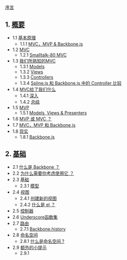 [序言](<prelude.md>)

## 1. [概要](<1.md>)
* 1.1 [基本原理](<1.1.md>)
	- 1.1.1 [MVC，MVP & Backbone.js](<1.1.1.md>)
* 1.2 [MVC](<1.2.md>)
	- 1.2.1 [Smalltalk-80 MVC](<1.2.1.md>)
* 1.3 [我们所熟知的MVC](<1.3.md>)
	- 1.3.1 [Models](<1.3.1.md>)
	- 1.3.2 [Views](<1.3.2.md>)
	- 1.3.3 [Controllers](<1.3.3.md>)
	- 1.3.4 [Spline.js 和 Backbone.js 中的 Controller 比较](<1.3.2.md>)
* 1.4 [MVC给了我们什么](<1.4.md>)
	- 1.4.1 [深入](<1.4.1.md>)
	- 1.4.2 [总结](<1.4.2.md>)
* 1.5 [MVP](<1.5.md>)
	- 1.5.1 [Models, Views & Presenters](<1.5.1>)
* 1.6 [MVP 或 MVC ？](<1.6.md>)
* 1.7 [MVC，MVP 和 Backbone.js](<1.7.md>)
* 1.8 [现实](<1.8.md>)
	- 1.8.1 [Backbone.js](<1.8.1.md>)
	
## 2. [基础](<2.md>)
* 2.1 [什么是 Backbone ？](<2.1.md>)
* 2.2 [为什么需要你考虑使用它 ？](<2.2.md>)
* 2.3 [基础](<2.3.md>)
	- 2.3.1 [模型](<2.3.1.md>)
* 2.4 [视图](<2.4.md>)
	- 2.4.1 [创建新的视图](<2.4.1>)
	- 2.4.2 [什么是 el ？](<2.4.2>)
* 2.5 [控制器](<2.5.md>)
* 2.6 [Underscore函数集](<2.6.md>)
* 2.7 [路由](<2.7.md>)
	- 2.7.1 [Backbone.history](<2.7.1.md>)
* 2.8 [命名空间](<2.8.md>)
	- 2.8.1 [什么是命名空间 ?](<2.8.1.md>)
* 2.9 [额外的小提示](<2.9.md>)
	- 2.9.1 
